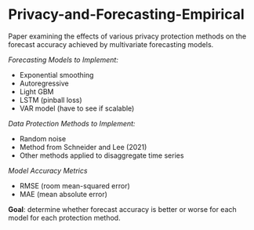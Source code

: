 # Privacy-and-Forecasting-Empirical

Paper examining the effects of various privacy protection methods on the forecast accuracy achieved by multivariate forecasting models.

*Forecasting Models to Implement:*

* Exponential smoothing
* Autoregressive
* Light GBM
* LSTM (pinball loss)
* VAR model (have to see if scalable)

*Data Protection Methods to Implement:*

* Random noise
* Method from Schneider and Lee (2021)
* Other methods applied to disaggregate time series

*Model Accuracy Metrics*

* RMSE (room mean-squared error)
* MAE (mean absolute error)

**Goal**: determine whether forecast accuracy is better or worse for each model for each protection method.
